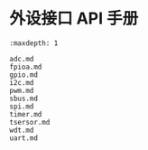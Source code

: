 # 外设接口 API 手册

```{toctree}
:maxdepth: 1

adc.md
fpioa.md
gpio.md
i2c.md
pwm.md
sbus.md
spi.md
timer.md
tsersor.md
wdt.md
uart.md

```
